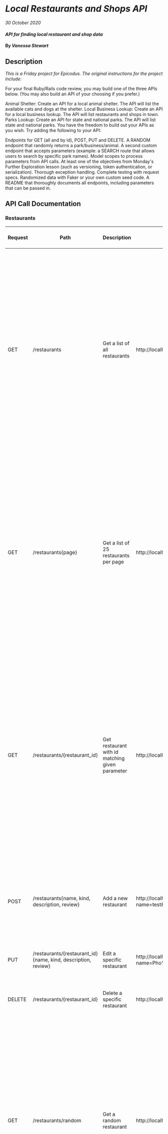 # _Local Restaurants and Shops API_

_30 October 2020_

#### _API for finding local restaurant and shop data_

#### By _**Vanessa Stewart**_

## Description

_This is a Friday project for Epicodus. The original instructions for the project include:_

For your final Ruby/Rails code review, you may build one of the three APIs below. (You may also build an API of your choosing if you prefer.)

Animal Shelter: Create an API for a local animal shelter. The API will list the available cats and dogs at the shelter.
Local Business Lookup: Create an API for a local business lookup. The API will list restaurants and shops in town.
Parks Lookup: Create an API for state and national parks. The API will list state and national parks.
You have the freedom to build out your APIs as you wish. Try adding the following to your API:

Endpoints for GET (all and by id), POST, PUT and DELETE.
A RANDOM endpoint that randomly returns a park/business/animal.
A second custom endpoint that accepts parameters (example: a SEARCH route that allows users to search by specific park names).
Model scopes to process parameters from API calls.
At least one of the objectives from Monday's Further Exploration lesson (such as versioning, token authentication, or serialization).
Thorough exception handling.
Complete testing with request specs.
Randomized data with Faker or your own custom seed code.
A README that thoroughly documents all endpoints, including parameters that can be passed in.

## API Call Documentation
### Restaurants

| Request | Path | Description | Request URL | Response Header | Response Body Example | Error Header | Error Response Body |
| ------- | ---- | ----------- | ----------- |---------------- | --------------------- | ------------ | ------------------- |
| GET | /restaurants | Get a list of all restaurants |  http://localhost:3000/restaurants | 200: OK | [ { "id": 1, "name": "Fast Bar & Grill", "kind": "Bar", "description": "To deliver an exceptional shopping experience by offering the best service, value, quality, and freshest products while being good stewards of our environment and giving back to the communities we serve.", "review": "The counter is on the left side, and so is the menu. It can get pretty busy with 30 min wait times. I recommend checking the website and see how busy their store is.", "created_at": "2020-10-30T16:16:55.703Z", "updated_at": "2020-10-30T16:16:55.703Z" } ] | - | - |
| GET | /restaurants{page} | Get a list of 25 restaurants per page | http://localhost:3000/restaurants?page=1 | 200: OK | [ { "id": 1, "name": "Fast Bar & Grill", "kind": "Bar", "description": "To deliver an exceptional shopping experience by offering the best service, value, quality, and freshest products while being good stewards of our environment and giving back to the communities we serve.", "review": "The counter is on the left side, and so is the menu. It can get pretty busy with 30 min wait times. I recommend checking the website and see how busy their store is.", "created_at": "2020-10-30T16:16:55.703Z", "updated_at": "2020-10-30T16:16:55.703Z" } ] | - | - |
| GET | /restaurants/{restaurant_id} | Get restaurant with id matching given parameter | http://localhost:3000/restaurants/20 | 200: OK | { "id": 20, "name": "Spice Burger", "kind": "Burgers", "description": "To provide an exceptional dining experience that satisfies our guests’ grown-up tastes by being a Cut-Above in everything we do.", "review": "The chicken nachos were delicious and the atmosphere was great. The frozen margaritas were a little on the weak side. Would probably return for a work happy hour but was pretty disappointed about the lack of free tequila and beer we read about!", "created_at": "2020-10-30T16:16:55.737Z", "updated_at": "2020-10-30T16:16:55.737Z" } | 404: Not Found| { "message": "Couldn't find Restaurant with 'id'=20" } |
| POST | /restaurants{name, kind, description, review} | Add a new restaurant |  http://localhost:3000/restaurants?name=test&kind=test&description=test&review=test | 201: Created | { "id": 102, "name": "test", "kind": "test", "description": "test", "review": "test", "created_at": "2020-10-30T21:56:42.448Z", "updated_at": "2020-10-30T21:56:42.448Z" } | 422: Unprocessable Entity | { "message": "Validation failed: Name can't be blank, Kind can't be blank, Description can't be blank, Review can't be blank" } |
| PUT | /restaurants/{restaurant_id}{name, kind, description, review}  | Edit a specific restaurant | http://localhost:3000/restaurants/52?name=Pho%20City&kind=Vietnamese | 200: OK | { "message": "Restaurant successfully updated." } | - | - |
| DELETE | /restaurants/{restaurant_id} | Delete a specific restaurant | http://localhost:3000/restaurants/1000 | 200: OK | { "message": "Restaurant successfully deleted." } | 404: Not found | { "message": "Couldn't find Restaurant with 'id'=1000" } |
| GET | /restaurants/random | Get a random restaurant | http://localhost:3000/restaurant/random | 200: OK | { "id": 7, "name": "Green Shakes", "kind": "Sushi", "description": "To deliver an exceptional shopping experience by offering the best service, value, quality, and freshest products while being good stewards of our environment and giving back to the communities we serve.", "review": "In terms of omakase, they had a few options but the one we chose was the 87 dollar version which include sashimi and sushi.", "created_at": "2020-10-30T16:16:55.717Z", "updated_at": "2020-10-30T16:16:55.717Z" } | - | - |
| GET | /restaurants/search{name, kind, page} | Search for a restaurant by name or kind or both. Can enter a page paremeter to get results of 25 restaurants per page. | http://localhost:3000/restaurant/search?name=grill&kind=bar&page=1 | 200: OK | [ { "id": 1, "name": "Fast Bar & Grill", "kind": "Bar", "description": "To deliver an exceptional shopping experience by offering the best service, value, quality, and freshest products while being good stewards of our environment and giving back to the communities we serve.", "review": "The counter is on the left side, and so is the menu. It can get pretty busy with 30 min wait times. I recommend checking the website and see how busy their store is.", "created_at": "2020-10-30T16:16:55.703Z", "updated_at": "2020-10-30T16:16:55.703Z" }, { "id": 8, "name": "4607 Grill", "kind": "Bar", "description": "Our mission is to be a leader in the distribution and merchandising of food, pharmacy, health and personal care items, seasonal merchandise, and related products and services. We place considerable importance on forging strong supplier partnerships. Our suppliers, large or small, local or global, are essential components in accomplishing our mission.", "review": "Brand new. Great design. Odd to hear pop music in a Mexican establishment. Music is a bit loud. It should be background.", "created_at": "2020-10-30T16:16:55.719Z", "updated_at": "2020-10-30T16:16:55.719Z" } ] | - | - |


### Shops
| Request | Path | Description | Request URL | Response Headers | Response Body Example | Error Header | Error Response Body |
| ------- | ---- | ----------- | ----------- |----------------- | --------------------- | ------------ | ------------------- |
| GET | /shops | Get a list of all shops |  http://localhost:3000/shops | 200: OK | [{ "id": 2,"name": "Denesik, Green and Zulauf", "industry": "Health, Wellness and Fitness", "logo_url": "https://pigment.github.io/fake-logos/logos/medium/color/6.png", "slogan": "Down-sized cohesive local area network" "created_at": "2020-10-30T16:17:46.061Z", "updated_at": "2020-10-30T16:17:46.061Z" }] | - | - |
| GET | /shops{page} | Get a list of 25 shops per page | http://localhost:3000/shops?page=1 | 200: OK | [{ "id": 2,"name": "Denesik, Green and Zulauf", "industry": "Health, Wellness and Fitness", "logo_url": "https://pigment.github.io/fake-logos/logos/medium/color/6.png", "slogan": "Down-sized cohesive local area network" "created_at": "2020-10-30T16:17:46.061Z", "updated_at": "2020-10-30T16:17:46.061Z" }] | - | - |
| GET | /shops/{shop_id} | Get shop with id matching given parameter | http://localhost:3000/shops/20 | 200: OK | { "id": 20, "name": "Doyle and Sons", "industry": "Aviation & Aerospace", "logo_url": "https://pigment.github.io/fake-logos/logos/medium/color/6.png", "slogan": "User-centric solution-oriented standardization", "created_at": "2020-10-30T16:17:46.091Z", "updated_at": "2020-10-30T16:17:46.091Z" }| 404: Not Found| { "message": "Couldn't find Shop with 'id'=20" } |
| POST | /shops{name, industry, logo_url, slogan} | Add a new shop |  http://localhost:3000/shops/52?name=test&industry=test&logo_url=test&slogan=test | 201: Created | { "id": 52, "name": "test", "industry": "test", "logo_url": "test", "slogan": "test", "created_at": "2020-10-30T22:00:55.535Z", "updated_at": "2020-10-30T22:00:55.535Z" } | 422: Unprocessable Entity | { "message": "Validation failed: Name can't be blank, Industry can't be blank, Logo url can't be blank, Slogan can't be blank"} |
| PUT | /shop/{shop_id}{name, industry, logo_url, slogan} | Edit a specific shop | http://localhost:3000/shops/52?name=updated_name | 200: OK | { "message": "Shop successfully updated." } | - | - |
| DELETE | /shops/{shop_id} | Delete a specific shop | http://localhost:3000/shops/1000 | 200: OK | { "message": "Shop successfully deleted." } | 404: Not found | { "message": "Couldn't find Shop with 'id'=1000" } |
| GET | /shops/random | Get a random shop | http://localhost:3000/shop/random | 200: OK | { "id": 25, "name": "Hudson, Metz and Bartell", "industry": "Market Research", "logo_url": "https://pigment.github.io/fake-logos/logos/medium/color/13.png", "slogan": "Team-oriented object-oriented function", "created_at": "2020-10-30T16:17:46.099Z", "updated_at": "2020-10-30T16:17:46.099Z" } | - | - |
| GET | /shops/search{name, kind, page} | Search for a shop by name or kind or both. Can enter a page paremeter to get results of 25 shops per page. |  http://localhost:3000/shop/search?name=L&kind=railroad&page=1 | 200: OK | [ { "id": 5, "name": "Lubowitz-O'Reilly", "industry": "Railroad Manufacture", "logo_url": "https://pigment.github.io/fake-logos/logos/medium/color/13.png", "slogan": "Configurable uniform circuit", "created_at": "2020-10-30T16:17:46.067Z", "updated_at": "2020-10-30T16:17:46.067Z" }, { "id": 21, "name": "Lockman Group", "industry": "Railroad Manufacture", "logo_url": "https://pigment.github.io/fake-logos/logos/medium/color/12.png", "slogan": "Multi-layered background product", "created_at": "2020-10-30T16:17:46.092Z", "updated_at": "2020-10-30T16:17:46.092Z" } ] | - | - |

## Setup/Installation Requirements

To Access and Extend This Project:

1. Install Rails
- For this project, you will need Ruby. Follow the directions [here](https://www.learnhowtoprogram.com/ruby-and-rails/getting-started-with-ruby/ruby-installation-and-setup) for setting up Ruby.
- Install Rails on your machine with the following terminal command `gem install rails -v 5.2.0`

2. Clone Repo and Install Bundler
- Navigate to the directory on your local computer where you would like to clone this repo.
- Clone this repo using the `git clone` command in terminal/command line.
- Navigate to the cloned folder and run `gem install bundler` to install Bundler, which will mange all gem installations for our project.
- Run `bundle` or `bundle install` in your command line to download all dependencies. (If you add additional gems later, you will need to run `bundle update <gem name>`.)

3. Set Up Database
- Run `rake db:setup` in the terminal. This is akin to running the following rake tasks all at once: db:create(creates the dev and test databases for the current env), db:schema:load (recreates the database from the schema.rb file), and db:seed(runs the db/seed.rb file).

4. Open in Text Editor
- Open the cloned repo in a text editor of your choice.
- To Run Tests: While in the root directory of this project, run `rspec` in your command line.
- To Run the App in Browser: While in the root directory of the project, run `rails s` in the terminal. This will start a server, which you can access by entering `localhost:3000` in your browser.

## Known Bugs

_There are no known bugs at this time._

## Support and Contact Details

_Connect with me at vamariestewart@gmail.com with ideas to improve this project and/or with general compliments, jokes, riddles, fun facts, and other sundry sparks of joy._

## Technologies Used

* Ruby
* Rails with Postgres
* Ruby Gems: Factory Bot Rails, Faker, Kaminari, Launchy, Pry, PG, RSpec, Ruby-Limiter, Shoulda-Matchers

### License

Copyright (c) 2020 **_Vanessa Stewart_**

Permission is hereby granted, free of charge, to any person obtaining a copy of this software and associated documentation files (the "Software"), to deal in the Software without restriction, including without limitation the rights to use, copy, modify, merge, publish, distribute, sublicense, and/or sell copies of the Software, and to permit persons to whom the Software is furnished to do so, subject to the following conditions:

The above copyright notice and this permission notice shall be included in all copies or substantial portions of the Software.

THE SOFTWARE IS PROVIDED "AS IS", WITHOUT WARRANTY OF ANY KIND, EXPRESS OR IMPLIED, INCLUDING BUT NOT LIMITED TO THE WARRANTIES OF MERCHANTABILITY, FITNESS FOR A PARTICULAR PURPOSE AND NONINFRINGEMENT. IN NO EVENT SHALL THE AUTHORS OR COPYRIGHT HOLDERS BE LIABLE FOR ANY CLAIM, DAMAGES OR OTHER LIABILITY, WHETHER IN AN ACTION OF CONTRACT, TORT OR OTHERWISE, ARISING FROM, OUT OF OR IN CONNECTION WITH THE SOFTWARE OR THE USE OR OTHER DEALINGS IN THE SOFTWARE.
